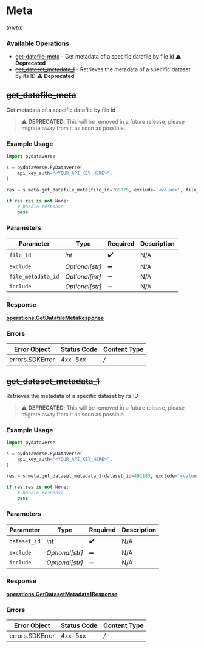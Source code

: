 # Meta
(*meta*)

### Available Operations

* [~~get_datafile_meta~~](#get_datafile_meta) - Get metadata of a specific datafile by file id :warning: **Deprecated**
* [~~get_dataset_metadata_1~~](#get_dataset_metadata_1) - Retrieves the metadata of a specific dataset by its ID :warning: **Deprecated**

## ~~get_datafile_meta~~

Get metadata of a specific datafile by file id

> :warning: **DEPRECATED**: This will be removed in a future release, please migrate away from it as soon as possible.

### Example Usage

```python
import pydataverse

s = pydataverse.PyDataverse(
    api_key_auth="<YOUR_API_KEY_HERE>",
)

res = s.meta.get_datafile_meta(file_id=708075, exclude='<value>', file_metadata_id=709039, include='<value>')

if res.res is not None:
    # handle response
    pass

```

### Parameters

| Parameter          | Type               | Required           | Description        |
| ------------------ | ------------------ | ------------------ | ------------------ |
| `file_id`          | *int*              | :heavy_check_mark: | N/A                |
| `exclude`          | *Optional[str]*    | :heavy_minus_sign: | N/A                |
| `file_metadata_id` | *Optional[int]*    | :heavy_minus_sign: | N/A                |
| `include`          | *Optional[str]*    | :heavy_minus_sign: | N/A                |


### Response

**[operations.GetDatafileMetaResponse](../../models/operations/getdatafilemetaresponse.md)**
### Errors

| Error Object    | Status Code     | Content Type    |
| --------------- | --------------- | --------------- |
| errors.SDKError | 4xx-5xx         | */*             |

## ~~get_dataset_metadata_1~~

Retrieves the metadata of a specific dataset by its ID

> :warning: **DEPRECATED**: This will be removed in a future release, please migrate away from it as soon as possible.

### Example Usage

```python
import pydataverse

s = pydataverse.PyDataverse(
    api_key_auth="<YOUR_API_KEY_HERE>",
)

res = s.meta.get_dataset_metadata_1(dataset_id=492183, exclude='<value>', include='<value>')

if res.res is not None:
    # handle response
    pass

```

### Parameters

| Parameter          | Type               | Required           | Description        |
| ------------------ | ------------------ | ------------------ | ------------------ |
| `dataset_id`       | *int*              | :heavy_check_mark: | N/A                |
| `exclude`          | *Optional[str]*    | :heavy_minus_sign: | N/A                |
| `include`          | *Optional[str]*    | :heavy_minus_sign: | N/A                |


### Response

**[operations.GetDatasetMetadata1Response](../../models/operations/getdatasetmetadata1response.md)**
### Errors

| Error Object    | Status Code     | Content Type    |
| --------------- | --------------- | --------------- |
| errors.SDKError | 4xx-5xx         | */*             |
